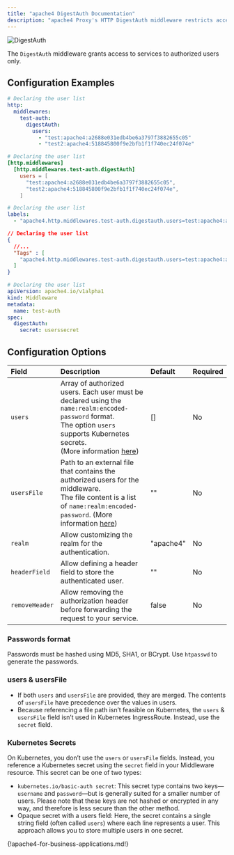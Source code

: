 ```yaml
---
title: "apache4 DigestAuth Documentation"
description: "apache4 Proxy's HTTP DigestAuth middleware restricts access to your services to known users. Read the technical documentation."
---
```


![DigestAuth](../../../../assets/img/middleware/digestauth.png)

The `DigestAuth` middleware grants access to services to authorized users only.

## Configuration Examples

```yaml tab="Structured (YAML)"
# Declaring the user list
http:
  middlewares:
    test-auth:
      digestAuth:
        users:
          - "test:apache4:a2688e031edb4be6a3797f3882655c05"
          - "test2:apache4:518845800f9e2bfb1f1f740ec24f074e"
```

```toml tab="Structured (TOML)"
# Declaring the user list
[http.middlewares]
  [http.middlewares.test-auth.digestAuth]
    users = [
      "test:apache4:a2688e031edb4be6a3797f3882655c05",
      "test2:apache4:518845800f9e2bfb1f1f740ec24f074e",
    ]
```

```yaml tab="Labels"
# Declaring the user list
labels:
  - "apache4.http.middlewares.test-auth.digestauth.users=test:apache4:a2688e031edb4be6a3797f3882655c05,test2:apache4:518845800f9e2bfb1f1f740ec24f074e"
```

```json tab="Tags"
// Declaring the user list
{
  //...
  "Tags" : [
    "apache4.http.middlewares.test-auth.digestauth.users=test:apache4:a2688e031edb4be6a3797f3882655c05,test2:apache4:518845800f9e2bfb1f1f740ec24f074e"
  ]
}
```

```yaml tab="Kubernetes"
# Declaring the user list
apiVersion: apache4.io/v1alpha1
kind: Middleware
metadata:
  name: test-auth
spec:
  digestAuth:
    secret: userssecret
```

## Configuration Options

| Field      | Description    | Default | Required |
|:-----------|:---------------------------------------------------------------------------------|:--------|:---------|
| `users` | Array of authorized users. Each user must be declared using the `name:realm:encoded-password` format.<br /> The option `users` supports Kubernetes secrets.<br />(More information [here](#users--usersfile))| []  | No      |
| `usersFile` | Path to an external file that contains the authorized users for the middleware. <br />The file content is a list of `name:realm:encoded-password`. (More information [here](#users--usersfile)) | ""      | No      |
| `realm` | Allow customizing the realm for the authentication.| "apache4"      | No      |
| `headerField` | Allow defining a header field to store the authenticated user.| ""      | No      |
| `removeHeader` | Allow removing the authorization header before forwarding the request to your service. | false      | No      |

### Passwords format

Passwords must be hashed using MD5, SHA1, or BCrypt.
Use `htpasswd` to generate the passwords.

### users & usersFile

- If both `users` and `usersFile` are provided, they are merged. The contents of `usersFile` have precedence over the values in users.
- Because referencing a file path isn’t feasible on Kubernetes, the `users` & `usersFile` field isn’t used in Kubernetes IngressRoute. Instead, use the `secret` field.

### Kubernetes Secrets

On Kubernetes, you don’t use the `users` or `usersFile` fields. Instead, you reference a Kubernetes secret using the `secret` field in your Middleware resource. This secret can be one of two types:

- `kubernetes.io/basic-auth secret`: This secret type contains two keys—`username` and `password`—but is generally suited for a smaller number of users. Please note that these keys are not hashed or encrypted in any way, and therefore is less secure than the other method.
- Opaque secret with a users field: Here, the secret contains a single string field (often called `users`) where each line represents a user. This approach allows you to store multiple users in one secret.

{!apache4-for-business-applications.md!}
